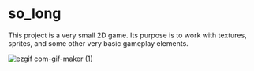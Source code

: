 # so_long
This project is a very small 2D game.
Its purpose is to work with textures, sprites,
and some other very basic gameplay elements.




![ezgif com-gif-maker (1)](https://user-images.githubusercontent.com/86270130/202289196-5df1f705-2fde-4bdb-9041-8a2505c466c2.gif)
